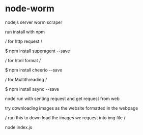 # node-worm
nodejs server worm scraper

run install with npm 


/ for http request /

$ npm install superagent --save

/ for html format /

$ npm install cheerio --save

/ for Multithreading /

$ npm install async --save


node run with senting request and get request from web

try downloading images as the website formatted in the webpage

/ run this to down load  the images we request into img file /

node index.js

